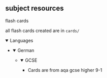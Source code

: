 ## subject resources

flash cards

all flash cards created are in `cards/`

<details open><summary>Languages</summary>
<ul>
    <li>
        <details open><summary>German</summary>
            <ul>
                <li>
                    <details open><summary>GCSE</summary>
                        <ul>
                            <li>Cards are from aqa gcse higher 9-1</li>
                        </ul>
                    </details>
                </li>
            </ul>
        </details>
    </li>
</ul>
</details>



<!-- <details open> -->
<!--     <summary>languages</summary> -->
<!--     <details open> -->
<!--         <summary>german</summary> -->
<!--         * cards are from aqa gcse higher 9-1 -->
<!--       </details> -->

<!-- </details> -->



